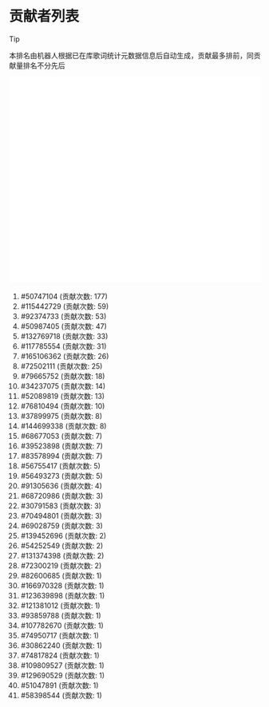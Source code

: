 # 贡献者列表

> [!TIP]
> 本排名由机器人根据已在库歌词统计元数据信息后自动生成，贡献最多排前，同贡献量排名不分先后

![贡献者头像画廊](./CONTRIBUTORS.svg)

1. #50747104 (贡献次数: 177)
2. #115442729 (贡献次数: 59)
3. #92374733 (贡献次数: 53)
4. #50987405 (贡献次数: 47)
5. #132769718 (贡献次数: 33)
6. #117785554 (贡献次数: 31)
7. #165106362 (贡献次数: 26)
8. #72502111 (贡献次数: 25)
9. #79665752 (贡献次数: 18)
10. #34237075 (贡献次数: 14)
11. #52089819 (贡献次数: 13)
12. #76810494 (贡献次数: 10)
13. #37899975 (贡献次数: 8)
14. #144699338 (贡献次数: 8)
15. #68677053 (贡献次数: 7)
16. #39523898 (贡献次数: 7)
17. #83578994 (贡献次数: 7)
18. #56755417 (贡献次数: 5)
19. #56493273 (贡献次数: 5)
20. #91305636 (贡献次数: 4)
21. #68720986 (贡献次数: 3)
22. #30791583 (贡献次数: 3)
23. #70494801 (贡献次数: 3)
24. #69028759 (贡献次数: 3)
25. #139452696 (贡献次数: 2)
26. #54252549 (贡献次数: 2)
27. #131374398 (贡献次数: 2)
28. #72300219 (贡献次数: 2)
29. #82600685 (贡献次数: 1)
30. #166970328 (贡献次数: 1)
31. #123639898 (贡献次数: 1)
32. #121381012 (贡献次数: 1)
33. #93859788 (贡献次数: 1)
34. #107782670 (贡献次数: 1)
35. #74950717 (贡献次数: 1)
36. #30862240 (贡献次数: 1)
37. #74817824 (贡献次数: 1)
38. #109809527 (贡献次数: 1)
39. #129690529 (贡献次数: 1)
40. #51047891 (贡献次数: 1)
41. #58398544 (贡献次数: 1)
